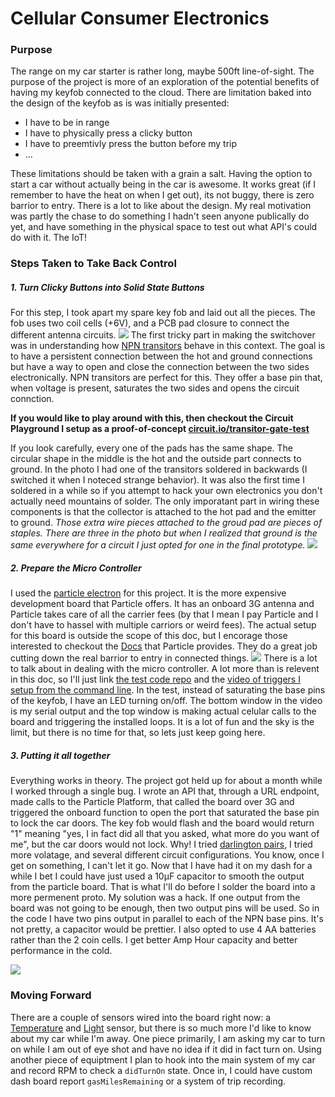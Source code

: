 # Cellular Consumer Electronics
### Purpose
The range on my car starter is rather long, maybe 500ft line-of-sight. The purpose of the project is more of an exploration of the potential benefits of having my keyfob connected to the cloud. There are limitation baked into the design of the keyfob as is was initially presented:
- I have to be in range
- I have to physically press a clicky button
- I have to preemtivly press the button before my trip
- ...

These limitations should be taken with a grain a salt. Having the option to start a car without actually being in the car is awesome. It works great (if I remember to have the heat on when I get out), its not buggy, there is zero barrior to entry. There is a lot to like about the design.
My real motivation was partly the chase to do something I hadn't seen anyone publically do yet, and have something in the physical space to test out what API's could do with it. The IoT! 
### Steps Taken to Take Back Control
##### 1. Turn Clicky Buttons into Solid State Buttons
For this step, I took apart my spare key fob and laid out all the pieces. The fob uses two coil cells (+6V), and a PCB pad closure to connect the different antenna circuits. 
![](https://github.com/larryschirmer/cellular_keyfob/raw/master/pictures/29268450314_26b81df367_o.jpg)
The first tricky part in making the switchover was in understanding how [NPN transitors](https://en.wikipedia.org/wiki/Bipolar_junction_transistor) behave in this context. The goal is to have a persistent connection between the hot and ground connections but have a way to open and close the connection between the two sides electronically. NPN transitors are perfect for this. They offer a base pin that, when voltage is present, saturates the two sides and opens the circuit connction. 

**If you would like to play around with this, then checkout the Circuit Playground I setup as a proof-of-concept [circuit.io/transitor-gate-test](https://circuits.io/circuits/2788834-trasitor-gate-test)**

If you look carefully, every one of the pads has the same shape. The circular shape in the middle is the hot and the outside part connects to ground. In the photo I had one of the transitors soldered in backwards (I switched it when I noteced strange behavior). It was also the first time I soldered in a while so if you attempt to hack your own electronics you don't actually need mountains of solder. The only imporatant part in wiring these components is that the collector is attached to the hot pad and the emitter to ground. _Those extra wire pieces attached to the groud pad are pieces of staples. There are three in the photo but when I realized that ground is the same everywhere for a circuit I just opted for one in the final prototype._
![](https://github.com/larryschirmer/cellular_keyfob/raw/master/pictures/30944340735_527af00ef0_o.jpg)
##### 2. Prepare the Micro Controller
I used the [particle electron](https://docs.particle.io/guide/getting-started/start/electron/) for this project. It is the more expensive development board that Particle offers. It has an onboard 3G antenna and Particle takes care of all the carrier fees (by that I mean I pay Particle and I don't have to hassel with multiple carriors or weird fees). The actual setup for this board is outside the scope of this doc, but I encorage those interested to checkout the [Docs](https://docs.particle.io/guide/getting-started/intro/electron/) that Particle provides. They do a great job cutting down the real barrior to entry in connected things. 
![](https://github.com/larryschirmer/cellular_keyfob/raw/master/pictures/30855970841_1fe563afc8_o.jpg)
There is a lot to talk about in dealing with the micro controller. A lot more than is relevent in this doc, so I'll just link [the test code repo](https://github.com/larryschirmer/electron_car_hack) and the [video of triggers I setup from the command line](https://www.flickr.com/photos/78229770@N05/30522003470/). In the test, instead of saturating the base pins of the keyfob, I have an LED turning on/off. The bottom window in the video is my serial output and the top window is making actual celular calls to the board and triggering the installed loops. It is a lot of fun and the sky is the limit, but there is no time for that, so lets just keep going here.
##### 3. Putting it all together
Everything works in theory. The project got held up for about a month while I worked through a single bug. I wrote an API that, through a URL endpoint, made calls to the Particle Platform, that called the board over 3G and triggered the onboard function to open the port that saturated the base pin to lock the car doors. The key fob would flash and the board would return "1" meaning "yes, I in fact did all that you asked, what more do you want of me", but the car doors would not lock. Why! I tried [darlington pairs](https://en.wikipedia.org/wiki/Darlington_transistor), I tried more volatage, and several different circuit configurations. You know, once I get on something, I can't let it go. Now that I have had it on my dash for a while I bet I could have just used a 10µF capacitor to smooth the output from the particle board. That is what I'll do before I solder the board into a more permenent proto. My solution was a hack. If one output from the board was not going to be enough, then two output pins will be used. So in the code I have two pins output in parallel to each of the NPN base pins. It's not pretty, a capacitor would be prettier. 
I also opted to use 4 AA batteries rather than the 2 coin cells. I get better Amp Hour capacity and better performance in the cold.

![](https://github.com/larryschirmer/cellular_keyfob/raw/master/pictures/32530252605_afac3fd83b_o.jpg)

### Moving Forward

There are a couple of sensors wired into the board right now: a [Temperature](https://www.adafruit.com/product/165) and [Light](https://www.adafruit.com/product/1384) sensor, but there is so much more I'd like to know about my car while I'm away. One piece primarily, I am asking my car to turn on while I am out of eye shot and have no idea if it did in fact turn on. Using another piece of equiptment I plan to hook into the main system of my car and record RPM to check a `didTurnOn` state. Once in, I could have custom dash board report `gasMilesRemaining` or a system of trip recording. 



